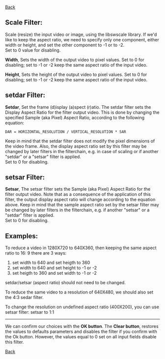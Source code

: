 [Back](../videomass2_use.md)

## Scale Filter:

Scale (resize) the input video or image, using the libswscale library. If we'd like to keep the aspect ratio, we need to specify 
only one component, either width or height, and set the other component to -1 or to -2.   
Set to 0 value for disabling.   

**Width**, Sets the width of the output video to pixel values. Set to 0 for disabling; set to -1 or -2 keep the same 
aspect ratio of the input video.   

**Height**, Sets the height of the output video to pixel values. Set to 0 for disabling; set to -1 or -2 keep the same 
aspect ratio of the input video. 

## setdar Filter:

**Setdar**, Set the frame (d)isplay (a)spect (r)atio. The setdar filter sets the Display Aspect Ratio for the filter 
output video. This is done by changing the specified Sample (aka Pixel) Aspect Ratio, according to the following equation: 
``` 
DAR = HORIZONTAL_RESOLUTION / VERTICAL_RESOLUTION * SAR
```  
Keep in mind that the setdar filter does not modify the pixel dimensions of the video frame. Also, the display aspect ratio 
set by this filter may be changed by later filters in the filterchain, e.g. in case of scaling or if another "setdar" or a 
"setsar" filter is applied.   
Set to 0 for disabling.   

## setsar Filter:

**Setsar**, The setsar filter sets the Sample (aka Pixel) Aspect Ratio for the filter output video. Note that as a 
consequence of the application of this filter, the output display aspect ratio will change according to the equation 
above. Keep in mind that the sample aspect ratio set by the setsar filter may be changed by later filters in the filterchain, 
e.g. if another "setsar" or a "setdar" filter is applied.   
Set to 0 for disabling.

## Examples:

To reduce a video in 1280X720 to 640X360, then keeping the same aspect ratio to 16: 9 there are 3 ways:

1) set width to 640 and set heigth to 360   
2) set width to 640 and set height to -1 or -2   
3) set heigth to 360 and set width to -1 or -2   

setdar/setsar (aspect ratio) should not need to be changed.   

To reduce the same video to a resolution of 640X480, we should also set the 4:3 sedar filter.   

To change the resolution on undefined aspect ratio (400X200), you can use setsar filter:
setsar to 1:1   

----------------------
We can confirm our choices with the **OK button**.
The **Clear button**, restores the values to defaults parameters and disables the filter if you confirm with the Ok button. 
However, the values equal to 0 set on all input fields disable this filter.

[Back](../videomass2_use.md)
